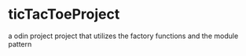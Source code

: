 # ticTacToeProject
a odin project project that utilizes the factory functions and the module pattern
